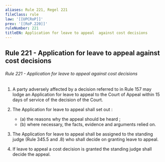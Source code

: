 ```yaml
---
aliases: Rule 221, Regel 221
fileClass: rule
law: '[[UPCRoP]]'
prev: '[[RoP.220]]'
ruleNumber: 221
titleEN: Application for leave to appeal  against cost decisions
---
```


## Rule 221 - Application for leave to appeal  against cost decisions

###### Rule 221 - Application for leave to appeal  against cost decisions  
1. A party adversely affected by  a decision referred to in Rule 157 may lodge an Application for leave to appeal to the Court of Appeal within 15 days of service of the decision of the Court.  

2. The Application for leave to appeal shall set out : 
	- (a) the reasons why the appeal should be heard ;  
	- (b) where necessary, the facts, evidence and arguments relied on.

3. The Application for leave to appeal shall be assigned to the standing judge  (Rule 345.5 and .8)  who shall decide on granting leave to appeal.  

4. If leave to appeal a cost  decision is granted the standing judge shall decide the appeal.